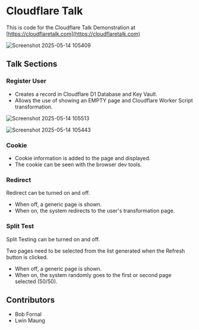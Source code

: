 # Cloudflare Talk

This is code for the Cloudflare Talk Demonstration at [https://cloudflaretalk.com](https://cloudflaretalk.com)

![Screenshot 2025-05-14 105409](https://github.com/user-attachments/assets/fc44ee71-9660-4a94-b680-da56c8781ae5)

## Talk Sections

### Register User

* Creates a record in Cloudflare D1 Database and Key Vault.
* Allows the use of showing an EMPTY page and Cloudflare Worker Script transformation.

![Screenshot 2025-05-14 105513](https://github.com/user-attachments/assets/83afcec8-99cc-46e3-b919-0e81e57448b9)

![Screenshot 2025-05-14 105443](https://github.com/user-attachments/assets/e71e19b5-11cd-44b8-9320-5e914ea2135a)

### Cookie

* Cookie information is added to the page and displayed.
* The cookie can be seen with the browser dev tools.

### Redirect

Redirect can be turned on and off.

* When off, a generic page is shown.
* When on, the system redirects to the user's transformation page.

### Split Test

Split Testing can be turned on and off.

Two pages need to be selected from the list generated when the Refresh button is clicked.

* When off, a generic page is shown.
* When on, the system randomly goes to the first or second page selected (50/50).

## Contributors

* Bob Fornal
* Lwin Maung
